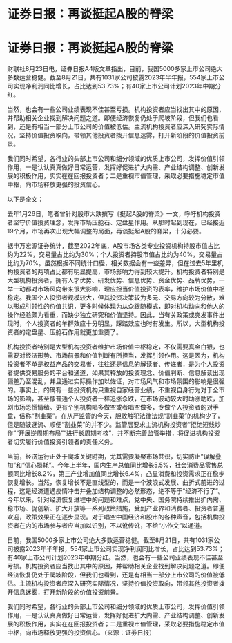 # 证券日报：再谈挺起A股的脊梁

# 证券日报：再谈挺起A股的脊梁

财联社8月23日电，证券日报A4版文章指出，目前，我国5000多家上市公司绝大多数运营稳健。截至8月21日，共有1031家公司披露2023年半年报，554家上市公司实现净利润同比增长，占比达到53.73%；有40家上市公司计划2023年中期分红。

当然，也会有一些公司业绩表现不佳甚至亏损。机构投资者应当找出其中的原因，并帮助相关企业找到解决问题之道。即便经济恢复仍处于爬坡阶段，但我们也看到，还是有相当一部分上市公司的价值被低估。主流机构投资者应深入研究实际情况，坚持价值投资取向，带领其他投资者拨开信息迷雾，打开新阶段的价值投资前景。

我们同时希望，各行业的头部上市公司和细分领域的优质上市公司，发挥价值引领作用，一是认认真真做好日常运营，发挥好促进扩大内需、产业结构调整、创新发展的积极作用，实实在在回报投资者；二是重视市值管理，采取必要措施稳定市值中枢，向市场释放更强的投资信心。

以下是全文：

去年1月26日，笔者曾针对股市大跌撰写《挺起A股的脊梁》一文，呼吁机构投资者坚守价值投资理念，发挥市场压舱石、定盘星作用。从那时起到现在，已经接近19个月，市场再次出现大幅调整的局面，再谈挺起A股的脊梁，十分必要。

据申万宏源证券统计，截至2022年底，A股市场各类专业投资机构持股市值占比约为22%，交易量占比约为30%；个人投资者持股市值占比约为40%，交易量占比约为70%。虽然根据不同统计口径，相关数据会有一些差异，但在过去5年里机构投资者的两项占比都有明显提高，市场影响力得到较大提升。机构投资者特别是大型机构投资者，拥有人才优势、研发优势、信息优势、资金优势、品牌优势，一举一动都对市场风向带来很大影响，理应担当价值投资的表率，维护市场价值中枢稳定。我国个人投资者规模较大，但其投资决策较为多元、交易方向较为分散，难以形成引领性的价值共识，更多时候体现为从众跟随模式，即对机构动向和他人的操作经验颇为看重，而缺少独立研究和价值坚持。因此，当有关政策或突发事件出现时，个人投资者的羊群效应十分明显，踩踏效应也时有发生。所以，大型机构投资者的定盘星、压舱石作用就更加重要了。

机构投资者特别是大型机构投资者维护市场价值中枢稳定，不仅需要真金白银，也需要对经济形势、市场前景和价值判断有所担当，发挥引领作用。这是因为，机构投资者不单是权益产品的交易者，往往还是信息的解读者、传递者，是为个人投资者提供交易服务的平台和通道，如果其释放的投资理念、价值判断、信息解读出现偏差乃至混乱，并且通过实际操作加以佐证，对市场风气和市场氛围的影响是很强的。事实上，的确有一些投资机构只重视自家经营业绩，不重视自身行为对于全市场的影响，甚至像普通个人投资者一样追涨杀跌，在市场波动较大时助涨助跌，加剧市场恐慌情绪。更有个别机构唱多做空或者唱空做多，专做个人投资者的对手盘，俗称“割韭菜”。在从严监管的今天，胆敢触犯法律法规“割韭菜”的机构少了，但是随波逐流、顺便“割韭菜”的并不少。监管层要求主流机构投资者“拒绝短线炒作”“开展逆周期布局”“进行长周期考核”，并不断完善监管举措，将促进机构投资者切实履行价值投资引领者的责任义务。

当前，经济运行正处于爬坡关键时期，尤其需要凝聚市场共识，切实防止“误解叠加”和“信心损耗”。今年上半年，国内生产总值同比增长5.5%，社会消费品零售总额同比增长8.2%，第三产业增加值同比增长6.4%，凸显消费和投资需求正在稳步恢复增长。当然，恢复增长不是直线型的，而是一个波浪式发展、曲折式前进的过程，这是经济遭遇疫情冲击并叠加结构调整的必然形态，绝不等于“经济不行了”。今年以来，针对经济恢复进程中的问题和难点，党中央、国务院持续推出扩内需、稳市场、促创新、扩大开放等一系列政策措施，受到产业界和消费者、投资者普遍欢迎，政策效果正在逐步显现。对于唱空中国经济和股市的各种声音，包括机构投资者在内的市场参与者应当加以识别，不以讹传讹，不给“小作文”以通道。

目前，我国5000多家上市公司绝大多数运营稳健。截至8月21日，共有1031家公司披露2023年半年报，554家上市公司实现净利润同比增长，占比达到53.73%；有40家上市公司计划2023年中期分红。当然，也会有一些公司业绩表现不佳甚至亏损。机构投资者应当找出其中的原因，并帮助相关企业找到解决问题之道。即便经济恢复仍处于爬坡阶段，但我们也看到，还是有相当一部分上市公司的价值被低估。主流机构投资者应深入研究实际情况，坚持价值投资取向，带领其他投资者拨开信息迷雾，打开新阶段的价值投资前景。

我们同时希望，各行业的头部上市公司和细分领域的优质上市公司，发挥价值引领作用，一是认认真真做好日常运营，发挥好促进扩大内需、产业结构调整、创新发展的积极作用，实实在在回报投资者；二是重视市值管理，采取必要措施稳定市值中枢，向市场释放更强的投资信心。（来源：证券日报）

